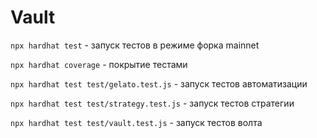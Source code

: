 # Vault

```npx hardhat test``` - запуск тестов в режиме форка mainnet

```npx hardhat coverage``` - покрытие тестами

```npx hardhat test test/gelato.test.js``` - запуск тестов автоматизации

```npx hardhat test test/strategy.test.js``` - запуск тестов стратегии

```npx hardhat test test/vault.test.js``` - запуск тестов волта
